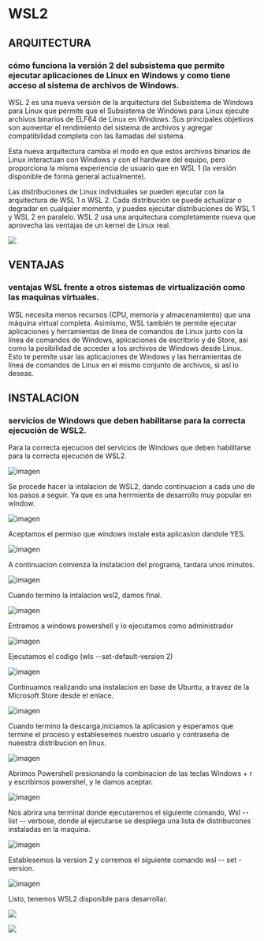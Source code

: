 # WSL2
## ARQUITECTURA

###  cómo funciona la versión 2 del subsistema que permite ejecutar aplicaciones de Linux en Windows y como tiene acceso al sistema de archivos de Windows.

WSL 2 es una nueva versión de la arquitectura del Subsistema de Windows para Linux que permite que el Subsistema de Windows para Linux ejecute archivos binarios de ELF64 de Linux en Windows. Sus principales objetivos son aumentar el rendimiento del sistema de archivos y agregar compatibilidad completa con las llamadas del sistema.

Esta nueva arquitectura cambia el modo en que estos archivos binarios de Linux interactúan con Windows y con el hardware del equipo, pero proporciona la misma experiencia de usuario que en WSL 1 (la versión disponible de forma general actualmente).

Las distribuciones de Linux individuales se pueden ejecutar con la arquitectura de WSL 1 o WSL 2. Cada distribución se puede actualizar o degradar en cualquier momento, y puedes ejecutar distribuciones de WSL 1 y WSL 2 en paralelo. WSL 2 usa una arquitectura completamente nueva que aprovecha las ventajas de un kernel de Linux real.



![](imagen.png)

## VENTAJAS

### ventajas WSL frente a otros sistemas de virtualización como las maquinas virtuales. 

WSL necesita menos recursos (CPU, memoria y almacenamiento) que una máquina virtual completa. Asimismo, WSL también te permite ejecutar aplicaciones y herramientas de línea de comandos de Linux junto con la línea de comandos de Windows, aplicaciones de escritorio y de Store, así como la posibilidad de acceder a los archivos de Windows desde Linux. Esto te permite usar las aplicaciones de Windows y las herramientas de línea de comandos de Linux en el mismo conjunto de archivos, si así lo deseas.

## INSTALACION

### servicios de Windows que deben habilitarse para la correcta ejecución de WSL2.

Para la correcta ejecucion del servicios de Windows que deben habilitarse para la correcta ejecución de WSL2.


![imagen](/ima/1.png)

Se procede hacer la intalacion de WSL2, dando continuacion a cada uno de los pasos a seguir. Ya que es una herrmienta de desarrollo muy popular en window.


![imagen](/ima/3.jpeg)

Aceptamos el permiso que  windows instale esta aplicasion dandole YES.

![imagen](/ima/4.jpeg)

A continuacion comienza la instalacion del programa, tardara unos minutos.

![imagen](/ima/5.jpeg)

Cuando termino la intalacion wsl2, damos final.

![imagen](/ima/6.jpeg)

Entramos a windows powershell y lo ejecutamos como administrador

![imagen](/ima/7.1.jpeg)


Ejecutamos el codigo (wls --set-default-version 2)

![imagen](/ima/8.jpeg)


Continuamos realizando una instalacion en base de Ubuntu, a travez de la Microsoft Store desde el enlace.


![imagen](/ima/9.jpeg)


Cuando termino la descarga,iniciamos la aplicasion y esperamos que termine el proceso y establesemos nuestro usuario y contraseña de nueestra distribucion en linux.


![imagen](/ima/10.jpeg)


Abrimos Powershell presionando la combinacion de las teclas Windows + r y escribimos powershel, y le damos aceptar.


![imagen](/ima/11.jpeg)

Nos abrira una terminal donde ejecutaremos el siguiente comando, Wsl -- list -- verbose, donde al ejecutarse se despliega una lista de distribucones instaladas en la maquina.


![imagen](/ima/12.jpeg)

Establesemos la version 2 y corremos el siguiente comando  wsl -- set - version.


![imagen](/ima/13.jpeg)

Listo, tenemos WSL2  disponible para desarrollar.

![](/ima/comandos.jpg)

![](/ima/punto7.jpg)


